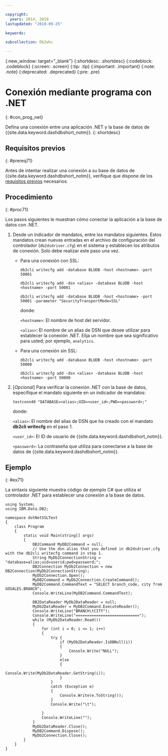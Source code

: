 ```yaml
---

copyright:
  years: 2014, 2019
lastupdated: "2018-09-25"

keywords:

subcollection: Db2whc

---
```


<!-- Attribute definitions --> 
{:new_window: target="_blank"}
{:shortdesc: .shortdesc}
{:codeblock: .codeblock}
{:screen: .screen}
{:tip: .tip}
{:important: .important}
{:note: .note}
{:deprecated: .deprecated}
{:pre: .pre}

# Conexión mediante programa con .NET
{: #con_prog_net}

Defina una conexión entre una aplicación .NET y la base de datos de {{site.data.keyword.dashdbshort_notm}}. 
{: shortdesc}

## Requisitos previos
{: #prereq71}

Antes de intentar realizar una conexión a su base de datos de {{site.data.keyword.dashdbshort_notm}}, verifique que dispone de los [requisitos previos](/docs/services/Db2whc/connecting/connecting.html#prereqs) necesarios.

<!-- Before you can connect to your database, you must perform the following steps:

- [Verify prerequisites](prereqs.html), including installing driver packages, configuring your local environment, and downloading SSL certificates (if needed)
- Collect [connection information](credentials.html), including database details such as host name and port numbers, and connection credentials such as user ID and password -->

## Procedimiento
{: #proc71}

Los pasos siguientes le muestran cómo conectar la aplicación a la base de datos con .NET.

1. Desde un indicador de mandatos, entre los mandatos siguientes. Estos mandatos crean nuevas entradas en el archivo de configuración del controlador (`db2dsdriver.cfg`) en el sistema y establecen los atributos de conexión. Solo debe realizar este paso una vez.
        
   - Para una conexión con SSL:

     `db2cli writecfg add -database BLUDB -host <hostname> -port 50001`

     `db2cli writecfg add -dsn <alias> -database BLUDB -host <hostname> -port 50001`

     `db2cli writecfg add -database BLUDB -host <hostname> -port 50001 -parameter "SecurityTransportMode=SSL"`

     donde:

     `<hostname>`: El nombre de host del servidor.
    
     `<alias>`: El nombre de un alias de DSN que desee utilizar para establecer la conexión .NET. Elija un nombre que sea significativo para usted; por ejemplo, `analytics`. 

   - Para una conexión sin SSL:

     `db2cli writecfg add -database BLUDB -host <hostname> -port 50000`

     `db2cli writecfg add -dsn <alias> -database BLUDB -host <hostname> -port 50000`

2. [*Opcional*] Para verificar la conexión .NET con la base de datos, especifique el mandato siguiente en un indicador de mandatos:

   `testconn40 "DATABASE=<alias>;UID=<user_id>;PWD=<password>;"`

   donde:

   `<alias>`: El nombre del alias de DSN que ha creado con el mandato **db2cli writecfg** en el paso 1.
    
   `<user_id>`: El ID de usuario de {{site.data.keyword.dashdbshort_notm}}. 
    
   `<password>`: La contraseña que utiliza para conectarse a la base de datos de {{site.data.keyword.dashdbshort_notm}}. 

## Ejemplo
{: #ex71}

La sintaxis siguiente muestra código de ejemplo C# que utiliza el controlador .NET para establecer una conexión a la base de datos.

```
using System;
using IBM.Data.DB2;

namespace dotNetSSLTest
{
    class Program
    {
        static void Main(string[] args)
        {
            DB2Command MyDB2Command = null;
            // Use the dsn alias that you defined in db2dsdriver.cfg with the db2cli writecfg command in step 1.
            String MyDb2ConnectionString = "database=alias;uid=userid;pwd=password;"; 
            DB2Connection MyDb2Connection = new DB2Connection(MyDb2ConnectionString);
            MyDb2Connection.Open();
            MyDB2Command = MyDb2Connection.CreateCommand();
            MyDB2Command.CommandText = "SELECT branch_code, city from GOSALES.BRANCH";
            Console.WriteLine(MyDB2Command.CommandText);

            DB2DataReader MyDb2DataReader = null;
            MyDb2DataReader = MyDB2Command.ExecuteReader();
            Console.WriteLine("BRANCH\tCITY");
            Console.WriteLine("============================");
            while (MyDb2DataReader.Read())
            {
                for (int i = 0; i <= 1; i++)
                {
                    try {
                        if (MyDb2DataReader.IsDBNull(i))
                        {
                            Console.Write("NULL");
                        }
                        else
                        {
                            Console.Write(MyDb2DataReader.GetString(i));
                        }
                    }
                    catch (Exception e)
                    {
                        Console.Write(e.ToString());
                    }
                    Console.Write("\t"); 

                }
                Console.WriteLine("");
            }
            MyDb2DataReader.Close();
            MyDB2Command.Dispose();
            MyDb2Connection.Close();
        }
    }
}
```

